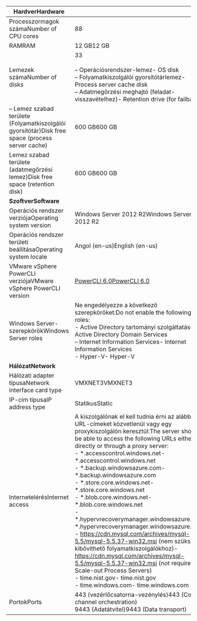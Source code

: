 | <span data-ttu-id="99845-101">**Hardver**</span><span class="sxs-lookup"><span data-stu-id="99845-101">**Hardware**</span></span> | |
| --- |---|
| <span data-ttu-id="99845-102">Processzormagok száma</span><span class="sxs-lookup"><span data-stu-id="99845-102">Number of CPU cores</span></span>| <span data-ttu-id="99845-103">8</span><span class="sxs-lookup"><span data-stu-id="99845-103">8</span></span> |
| <span data-ttu-id="99845-104">RAM</span><span class="sxs-lookup"><span data-stu-id="99845-104">RAM</span></span>| <span data-ttu-id="99845-105">12 GB</span><span class="sxs-lookup"><span data-stu-id="99845-105">12 GB</span></span>|
| <span data-ttu-id="99845-106">Lemezek száma</span><span class="sxs-lookup"><span data-stu-id="99845-106">Number of disks</span></span> | <span data-ttu-id="99845-107">3</span><span class="sxs-lookup"><span data-stu-id="99845-107">3</span></span> <br><br> <span data-ttu-id="99845-108">– Operációsrendszer-lemez</span><span class="sxs-lookup"><span data-stu-id="99845-108">- OS disk</span></span><br> <span data-ttu-id="99845-109">– Folyamatkiszolgálói gyorsítótárlemez</span><span class="sxs-lookup"><span data-stu-id="99845-109">- Process server cache disk</span></span><br> <span data-ttu-id="99845-110">– Adatmegőrzési meghajtó (feladat-visszavételhez)</span><span class="sxs-lookup"><span data-stu-id="99845-110">- Retention drive (for failback)</span></span>|
| <span data-ttu-id="99845-111">– Lemez szabad területe (Folyamatkiszolgálói gyorsítótár)</span><span class="sxs-lookup"><span data-stu-id="99845-111">Disk free space (process server cache)</span></span> | <span data-ttu-id="99845-112">600 GB</span><span class="sxs-lookup"><span data-stu-id="99845-112">600 GB</span></span>
| <span data-ttu-id="99845-113">Lemez szabad területe (adatmegőrzési lemez)</span><span class="sxs-lookup"><span data-stu-id="99845-113">Disk free space (retention disk)</span></span> | <span data-ttu-id="99845-114">600 GB</span><span class="sxs-lookup"><span data-stu-id="99845-114">600 GB</span></span>|
| <span data-ttu-id="99845-115">**Szoftver**</span><span class="sxs-lookup"><span data-stu-id="99845-115">**Software**</span></span> | |
| <span data-ttu-id="99845-116">Operációs rendszer verziója</span><span class="sxs-lookup"><span data-stu-id="99845-116">Operating system version</span></span> | <span data-ttu-id="99845-117">Windows Server 2012 R2</span><span class="sxs-lookup"><span data-stu-id="99845-117">Windows Server 2012 R2</span></span> |
| <span data-ttu-id="99845-118">Operációs rendszer területi beállítása</span><span class="sxs-lookup"><span data-stu-id="99845-118">Operating system locale</span></span> | <span data-ttu-id="99845-119">Angol (en-us)</span><span class="sxs-lookup"><span data-stu-id="99845-119">English (en-us)</span></span>|
| <span data-ttu-id="99845-120">VMware vSphere PowerCLI verziója</span><span class="sxs-lookup"><span data-stu-id="99845-120">VMware vSphere PowerCLI version</span></span> | [<span data-ttu-id="99845-121">PowerCLI 6.0</span><span class="sxs-lookup"><span data-stu-id="99845-121">PowerCLI 6.0</span></span>](https://my.vmware.com/web/vmware/details?productId=491&downloadGroup=PCLI600R1 "PowerCLI 6.0")|
| <span data-ttu-id="99845-122">Windows Server-szerepkörök</span><span class="sxs-lookup"><span data-stu-id="99845-122">Windows Server roles</span></span> | <span data-ttu-id="99845-123">Ne engedélyezze a következő szerepköröket:</span><span class="sxs-lookup"><span data-stu-id="99845-123">Do not enable the following roles:</span></span> <br> <span data-ttu-id="99845-124">- Active Directory tartományi szolgáltatások</span><span class="sxs-lookup"><span data-stu-id="99845-124">- Active Directory Domain Services</span></span> <br><span data-ttu-id="99845-125">– Internet Information Services</span><span class="sxs-lookup"><span data-stu-id="99845-125">- Internet Information Services</span></span> <br> <span data-ttu-id="99845-126">- Hyper-V</span><span class="sxs-lookup"><span data-stu-id="99845-126">- Hyper-V</span></span> |
| <span data-ttu-id="99845-127">**Hálózat**</span><span class="sxs-lookup"><span data-stu-id="99845-127">**Network**</span></span> | |
| <span data-ttu-id="99845-128">Hálózati adapter típusa</span><span class="sxs-lookup"><span data-stu-id="99845-128">Network interface card type</span></span> | <span data-ttu-id="99845-129">VMXNET3</span><span class="sxs-lookup"><span data-stu-id="99845-129">VMXNET3</span></span> |
| <span data-ttu-id="99845-130">IP-cím típusa</span><span class="sxs-lookup"><span data-stu-id="99845-130">IP address type</span></span> | <span data-ttu-id="99845-131">Statikus</span><span class="sxs-lookup"><span data-stu-id="99845-131">Static</span></span> |
| <span data-ttu-id="99845-132">Internetelérés</span><span class="sxs-lookup"><span data-stu-id="99845-132">Internet access</span></span> | <span data-ttu-id="99845-133">A kiszolgálónak el kell tudnia érni az alábbi URL-címeket közvetlenül vagy egy proxykiszolgálón keresztül:</span><span class="sxs-lookup"><span data-stu-id="99845-133">The server should be able to access the following URLs either directly or through a proxy server:</span></span> <br> <span data-ttu-id="99845-134">- \*.accesscontrol.windows.net</span><span class="sxs-lookup"><span data-stu-id="99845-134">- \*.accesscontrol.windows.net</span></span><br> <span data-ttu-id="99845-135">- \*.backup.windowsazure.com</span><span class="sxs-lookup"><span data-stu-id="99845-135">- \*.backup.windowsazure.com</span></span> <br><span data-ttu-id="99845-136">- \*.store.core.windows.net</span><span class="sxs-lookup"><span data-stu-id="99845-136">- \*.store.core.windows.net</span></span><br> <span data-ttu-id="99845-137">- \*.blob.core.windows.net</span><span class="sxs-lookup"><span data-stu-id="99845-137">- \*.blob.core.windows.net</span></span><br> <span data-ttu-id="99845-138">- \*.hypervrecoverymanager.windowsazure.com</span><span class="sxs-lookup"><span data-stu-id="99845-138">- \*.hypervrecoverymanager.windowsazure.com</span></span> <br> <span data-ttu-id="99845-139">- https://cdn.mysql.com/archives/mysql-5.5/mysql-5.5.37-win32.msi (nem szükséges kibővíthető folyamatkiszolgálókhoz)</span><span class="sxs-lookup"><span data-stu-id="99845-139">- https://cdn.mysql.com/archives/mysql-5.5/mysql-5.5.37-win32.msi (not required for Scale-out Process Servers)</span></span> <br> <span data-ttu-id="99845-140">- time.nist.gov</span><span class="sxs-lookup"><span data-stu-id="99845-140">- time.nist.gov</span></span> <br> <span data-ttu-id="99845-141">- time.windows.com</span><span class="sxs-lookup"><span data-stu-id="99845-141">- time.windows.com</span></span> |
| <span data-ttu-id="99845-142">Portok</span><span class="sxs-lookup"><span data-stu-id="99845-142">Ports</span></span> | <span data-ttu-id="99845-143">443 (vezérlőcsatorna-vezénylés)</span><span class="sxs-lookup"><span data-stu-id="99845-143">443 (Control channel orchestration)</span></span><br><span data-ttu-id="99845-144">9443 (Adatátvitel)</span><span class="sxs-lookup"><span data-stu-id="99845-144">9443 (Data transport)</span></span>|
